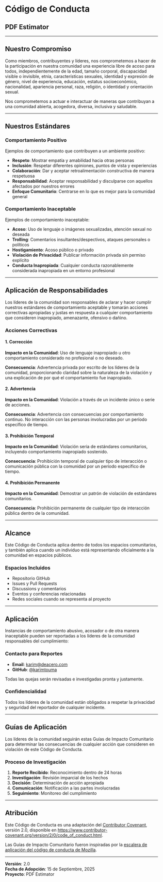 # Código de Conducta
## PDF Estimator

---

## Nuestro Compromiso

Como miembros, contribuyentes y líderes, nos comprometemos a hacer de la participación en nuestra comunidad una experiencia libre de acoso para todos, independientemente de la edad, tamaño corporal, discapacidad visible o invisible, etnia, características sexuales, identidad y expresión de género, nivel de experiencia, educación, estatus socioeconómico, nacionalidad, apariencia personal, raza, religión, o identidad y orientación sexual.

Nos comprometemos a actuar e interactuar de maneras que contribuyan a una comunidad abierta, acogedora, diversa, inclusiva y saludable.

---

## Nuestros Estándares

### Comportamiento Positivo

Ejemplos de comportamiento que contribuyen a un ambiente positivo:
- **Respeto**: Mostrar empatía y amabilidad hacia otras personas
- **Inclusión**: Respetar diferentes opiniones, puntos de vista y experiencias
- **Colaboración**: Dar y aceptar retroalimentación constructiva de manera respetuosa
- **Responsabilidad**: Aceptar responsabilidad y disculparse con aquellos afectados por nuestros errores
- **Enfoque Comunitario**: Centrarse en lo que es mejor para la comunidad general

### Comportamiento Inaceptable

Ejemplos de comportamiento inaceptable:
- **Acoso**: Uso de lenguaje o imágenes sexualizadas, atención sexual no deseada
- **Trolling**: Comentarios insultantes/despectivos, ataques personales o políticos
- **Hostigamiento**: Acoso público o privado
- **Violación de Privacidad**: Publicar información privada sin permiso explícito
- **Conducta Inapropiada**: Cualquier conducta razonablemente considerada inapropiada en un entorno profesional

---

## Aplicación de Responsabilidades

Los líderes de la comunidad son responsables de aclarar y hacer cumplir nuestros estándares de comportamiento aceptable y tomarán acciones correctivas apropiadas y justas en respuesta a cualquier comportamiento que consideren inapropiado, amenazante, ofensivo o dañino.

### Acciones Correctivas

#### 1. Corrección
**Impacto en la Comunidad**: Uso de lenguaje inapropiado u otro comportamiento considerado no profesional o no deseado.

**Consecuencia**: Advertencia privada por escrito de los líderes de la comunidad, proporcionando claridad sobre la naturaleza de la violación y una explicación de por qué el comportamiento fue inapropiado.

#### 2. Advertencia
**Impacto en la Comunidad**: Violación a través de un incidente único o serie de acciones.

**Consecuencia**: Advertencia con consecuencias por comportamiento continuo. No interacción con las personas involucradas por un período específico de tiempo.

#### 3. Prohibición Temporal
**Impacto en la Comunidad**: Violación seria de estándares comunitarios, incluyendo comportamiento inapropiado sostenido.

**Consecuencia**: Prohibición temporal de cualquier tipo de interacción o comunicación pública con la comunidad por un período específico de tiempo.

#### 4. Prohibición Permanente
**Impacto en la Comunidad**: Demostrar un patrón de violación de estándares comunitarios.

**Consecuencia**: Prohibición permanente de cualquier tipo de interacción pública dentro de la comunidad.

---

## Alcance

Este Código de Conducta aplica dentro de todos los espacios comunitarios, y también aplica cuando un individuo está representando oficialmente a la comunidad en espacios públicos.

### Espacios Incluidos
- Repositorio GitHub
- Issues y Pull Requests
- Discussions y comentarios
- Eventos y conferencias relacionadas
- Redes sociales cuando se representa al proyecto

---

## Aplicación

Instancias de comportamiento abusivo, acosador o de otra manera inaceptable pueden ser reportadas a los líderes de la comunidad responsables del cumplimiento:

### Contacto para Reportes
- **Email**: karim@deacero.com
- **GitHub**: [@karimtouma](https://github.com/karimtouma)

Todas las quejas serán revisadas e investigadas pronta y justamente.

### Confidencialidad
Todos los líderes de la comunidad están obligados a respetar la privacidad y seguridad del reportador de cualquier incidente.

---

## Guías de Aplicación

Los líderes de la comunidad seguirán estas Guías de Impacto Comunitario para determinar las consecuencias de cualquier acción que consideren en violación de este Código de Conducta.

### Proceso de Investigación
1. **Reporte Recibido**: Reconocimiento dentro de 24 horas
2. **Investigación**: Revisión imparcial de los hechos
3. **Decisión**: Determinación de acción apropiada
4. **Comunicación**: Notificación a las partes involucradas
5. **Seguimiento**: Monitoreo del cumplimiento

---

## Atribución

Este Código de Conducta es una adaptación del [Contributor Covenant](https://www.contributor-covenant.org), versión 2.0, disponible en https://www.contributor-covenant.org/version/2/0/code_of_conduct.html.

Las Guías de Impacto Comunitario fueron inspiradas por la [escalera de aplicación del código de conducta de Mozilla](https://github.com/mozilla/diversity).

---

**Versión**: 2.0  
**Fecha de Adopción**: 15 de Septiembre, 2025  
**Proyecto**: PDF Estimator
